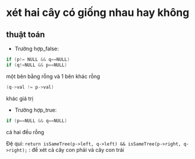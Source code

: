 # xét hai cây có giống nhau hay không
## thuật toán
- Trường hợp_false:
```cpp
if (p!= NULL && q==NULL)
if (q!=NULL && p==NULL)
```
   một bên bằng rỗng và 1 bên khác rỗng
```cpp
(q->val != p->val)
```
   khác giá trị 
- Trường hợp_true:
```cpp
if (p==NULL && q==NULL)
```
cả hai đều rỗng

Đệ qui: `return isSameTree(p->left, q->left) && isSameTree(p->right, q->right);` : để xét cả cây con phải và cây con trái
